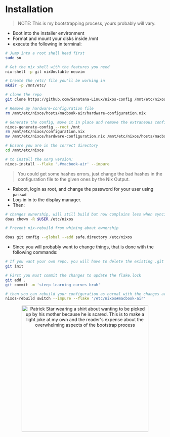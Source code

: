 # Installation

> NOTE: This is my bootstrapping process, yours probably will vary.

- Boot into the installer environment
- Format and mount your disks inside /mnt
- execute the following in terminal:

```sh
# Jump into a root shell head first
sudo su

# Get the nix shell with the features you need
nix-shell -p git nixUnstable neovim

# Create the /etc/ file you'll be working in
mkdir -p /mnt/etc/

# clone the repo
git clone https://github.com/Sanatana-Linux/nixos-config /mnt/etc/nixos

# Remove my hardware-configuration file
rm /mnt/etc/nixos/hosts/macbook-air/hardware-configuration.nix

# Generate the config, move it in place and remove the extraneous configuration file
nixos-generate-config --root /mnt
rm /mnt/etc/nixos/configuration.nix
mv /mnt/etc/nixos/hardware-configuration.nix /mnt/etc/nixos/hosts/macbook-air

# Ensure you are in the correct directory
cd /mnt/etc/nixos

# to install the xorg version:
nixos-install --flake '.#macbook-air' --impure

```

> You could get some hashes errors, just change the bad hashes in the configuration file to the given ones by the Nix Output.

- Reboot, login as root, and change the password for your user using `passwd`
- Log-in in to the display manager.
- Then:

```sh
# changes ownership, will still build but now complains less when syncing with Git
doas chown -R $USER /etc/nixos

# Prevent nix-rebuild from whining about ownership

doas git config --global --add safe.directory /etc/nixos 
```

- Since you will probably want to change things, that is done with the following commands:

```bash
# If you want your own repo, you will have to delete the existing .git and make your own
git init

# First you must commit the changes to update the flake.lock
git add .
git commit -m 'steep learning curves bruh'

# then you can rebuild your configuration as normal with the changes available to the nix store
nixos-rebuild switch --impure --flake '/etc/nixos#macbook-air'

```
<p align="center">
<img src="../.github/assets/patrick-meme.jpg" width="400px" alt="Patrick Star wearing a shirt about wanting to be picked up by his mother because he is scared. This is to make a light joke at my own and the reader's expense about the overwhelming aspects of the bootstrap process"/>

</p>
